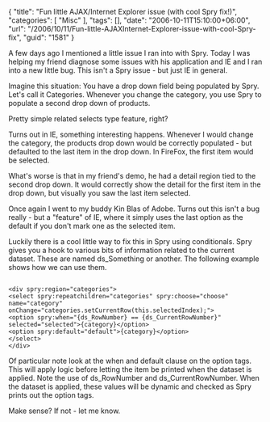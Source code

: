 {
	"title": "Fun little AJAX/Internet Explorer issue (with cool Spry fix!)",
	"categories": [
		"Misc"
	],
	"tags": [],
	"date": "2006-10-11T15:10:00+06:00",
	"url": "/2006/10/11/Fun-little-AJAXInternet-Explorer-issue-with-cool-Spry-fix",
	"guid": "1581"
}

A few days ago I mentioned a little issue I ran into with Spry. Today I was helping my friend diagnose some issues with his application and IE and I ran into a new little bug. This isn't a Spry issue - but just IE in general.

Imagine this situation: You have a drop down field being populated by Spry. Let's call it Categories. Whenever you change the category, you use Spry to populate a second drop down of products. 

Pretty simple related selects type feature, right?

Turns out in IE, something interesting happens. Whenever I would change the category, the products drop down would be correctly populated - but defaulted to the last item in the drop down. In FireFox, the first item would be selected. 

What's worse is that in my friend's demo, he had a detail region tied to the second drop down. It would correctly show the detail for the first item in the drop down, but visually you saw the last item selected.

Once again I went to my buddy Kin Blas of Adobe. Turns out this isn't a bug really - but a "feature" of IE, where it simply uses the last option as the default if you don't mark one as the selected item.

Luckily there is a cool little way to fix this in Spry using conditionals. Spry gives you a hook to various bits of information related to the current dataset. These are named ds_Something or another. The following example shows how we can use them.

<code>
&lt;div spry:region="categories"&gt;
&lt;select spry:repeatchildren="categories" spry:choose="choose" name="category" onChange="categories.setCurrentRow(this.selectedIndex);"&gt;
&lt;option spry:when="{ds_RowNumber} == {ds_CurrentRowNumber}" selected="selected"&gt;{category}&lt;/option&gt;
&lt;option spry:default="default"&gt;{category}&lt;/option&gt;
&lt;/select&gt;
&lt;/div&gt; 
</code>

Of particular note look at the when and default clause on the option tags. This will apply logic before letting the item be printed when the dataset is applied. Note the use of ds_RowNumber and ds_CurrentRowNumber. When the dataset is applied, these values will be dynamic and checked as Spry prints out the option tags. 

Make sense? If not - let me know.
